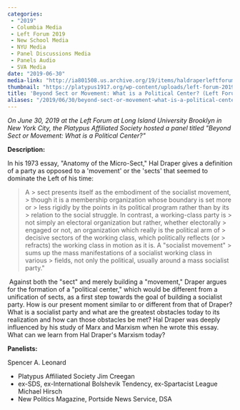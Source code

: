 ```yaml
---
categories:
 - "2019"
 - Columbia Media
 - Left Forum 2019
 - New School Media
 - NYU Media
 - Panel Discussions Media
 - Panels Audio
 - SVA Media
date: "2019-06-30"
media-link: "http://ia801508.us.archive.org/19/items/haldraperleftforumpanel63019/Hal%20Draper%20Left%20Forum%20Panel%206_30_19.mp3"
thumbnail: "https://platypus1917.org/wp-content/uploads/left-forum-2019.jpg"
title: 'Beyond Sect or Movement: What is a Political Center? (Left Forum 2019)'
aliases: "/2019/06/30/beyond-sect-or-movement-what-is-a-political-center-left-forum-2019/"
---
```


*On June 30, 2019 at the Left Forum at Long Island University Brooklyn in New York City, the Platypus Affiliated Society hosted a panel titled \"Beyond Sect or Movement: What is a Political Center?\"*

**Description:**

In his 1973 essay, \"Anatomy of the Micro-Sect,\" Hal Draper gives a definition of a party as opposed to a 'movement' or the 'sects' that seemed to dominate the Left of his time:

> A > sect presents itself as the embodiment of the socialist movement, > though it is a membership organization whose boundary is set more or > less rigidly by the points in its political program rather than by its > relation to the social struggle. In contrast, a working-class party is > not simply an electoral organization but rather, whether electorally > engaged or not, an organization which really is the political arm of > decisive sectors of the working class, which politically reflects (or > refracts) the working class in motion as it is. A "socialist movement" > sums up the mass manifestations of a socialist working class in various > fields, not only the political, usually around a mass socialist party."

 Against both the "sect" and merely building a "movement," Draper argues for the formation of a "political center," which would be different from a unification of sects, as a first step towards the goal of building a socialist party. How is our present moment similar to or different from that of Draper? What is a socialist party and what are the greatest obstacles today to its realization and how can those obstacles be met? Hal Draper was deeply influenced by his study of Marx and Marxism when he wrote this essay. What can we learn from Hal Draper's Marxism today?  

**Panelists:**

Spencer A. Leonard
 - Platypus Affiliated Society Jim Creegan
 - ex-SDS, ex-International Bolshevik Tendency, ex-Spartacist League Michael Hirsch
 - New Politics Magazine, Portside News Service, DSA
